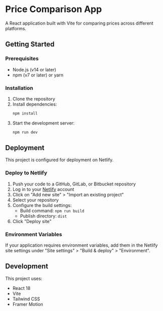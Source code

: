 # Price Comparison App

A React application built with Vite for comparing prices across different platforms.

## Getting Started

### Prerequisites
- Node.js (v14 or later)
- npm (v7 or later) or yarn

### Installation

1. Clone the repository
2. Install dependencies:
   ```bash
   npm install
   ```
3. Start the development server:
   ```bash
   npm run dev
   ```

## Deployment

This project is configured for deployment on Netlify.

### Deploy to Netlify

1. Push your code to a GitHub, GitLab, or Bitbucket repository
2. Log in to your [Netlify](https://app.netlify.com/) account
3. Click on "Add new site" > "Import an existing project"
4. Select your repository
5. Configure the build settings:
   - Build command: `npm run build`
   - Publish directory: `dist`
6. Click "Deploy site"

### Environment Variables

If your application requires environment variables, add them in the Netlify site settings under "Site settings" > "Build & deploy" > "Environment".

## Development

This project uses:
- React 18
- Vite
- Tailwind CSS
- Framer Motion
